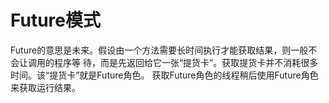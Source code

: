 # Future模式

Future的意思是未来。假设由一个方法需要长时间执行才能获取结果，则一般不会让调用的程序等
待，而是先返回给它一张“提货卡”。获取提货卡并不消耗很多时间。该“提货卡”就是Future角色。
获取Future角色的线程稍后使用Future角色来获取运行结果。